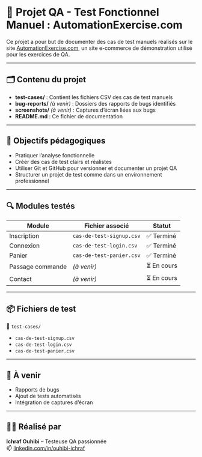 # 🧪 Projet QA - Test Fonctionnel Manuel : AutomationExercise.com

Ce projet a pour but de documenter des cas de test manuels réalisés sur le site [AutomationExercise.com](https://automationexercise.com), un site e-commerce de démonstration utilisé pour les exercices de QA.

---

## 🗂️ Contenu du projet

- **test-cases/** : Contient les fichiers CSV des cas de test manuels
- **bug-reports/** *(à venir)* : Dossiers des rapports de bugs identifiés
- **screenshots/** *(à venir)* : Captures d’écran liées aux bugs
- **README.md** : Ce fichier de documentation

---

## 🎯 Objectifs pédagogiques

- Pratiquer l’analyse fonctionnelle
- Créer des cas de test clairs et réalistes
- Utiliser Git et GitHub pour versionner et documenter un projet QA
- Structurer un projet de test comme dans un environnement professionnel

---

## 🔍 Modules testés

| Module         | Fichier associé                      | Statut         |
|----------------|---------------------------------------|----------------|
| Inscription    | `cas-de-test-signup.csv`              | ✅ Terminé     |
| Connexion      | `cas-de-test-login.csv`               | ✅ Terminé     |
| Panier         | `cas-de-test-panier.csv`              | ✅ Terminé     |
| Passage commande | *(à venir)*                        | ⏳ En cours    |
| Contact        | *(à venir)*                          | ⏳ En cours    |

---

## 📦 Fichiers de test

📁 `test-cases/`
- `cas-de-test-signup.csv`
- `cas-de-test-login.csv`
- `cas-de-test-panier.csv`

---

## 🔧 À venir

- Rapports de bugs
- Ajout de tests automatisés
- Intégration de captures d’écran

---

## 🙋‍♀️ Réalisé par

**Ichraf Ouhibi** – Testeuse QA passionnée  
📫 [linkedin.com/in/ouhibi-ichraf](https://www.linkedin.com/in/ouhibi-ichraf-45b336136/)

